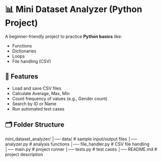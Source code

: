 # 📊 Mini Dataset Analyzer (Python Project)

A beginner-friendly project to practice **Python basics** like:
- Functions
- Dictionaries
- Loops
- File handling (CSV)

## 🚀 Features
- Load and save CSV files
- Calculate Average, Max, Min
- Count frequency of values (e.g., Gender count)
- Search by ID or Name
- Run automated test cases

## 🗂 Folder Structure
mini_dataset_analyzer/
│── data/ # sample input/output files
│── analyzer.py # analysis functions
│── file_handler.py # CSV file handling
│── main.py # project runner
│── tests.py # test cases
│── README.md # project description